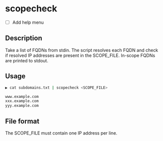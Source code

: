 # scopecheck

- [ ] Add help menu

## Description
Take a list of FQDNs from stdin. The script resolves each FQDN and check if resolved IP addresses are present in the SCOPE_FILE. In-scope FQDNs are printed to stdout.

## Usage

```bash
▶ cat subdomains.txt | scopecheck <SCOPE_FILE>

www.example.com
xxx.example.com
yyy.example.com
```

## File format
The SCOPE_FILE must contain one IP address per line.
